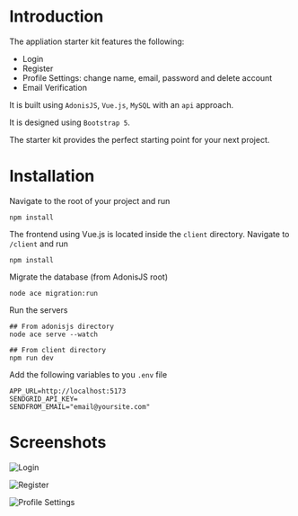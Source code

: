 # Introduction
The appliation starter kit features the following:
* Login
* Register
* Profile Settings: change name, email, password and delete account
* Email Verification

It is built using `AdonisJS`, `Vue.js`, `MySQL` with an `api` approach. 

It is designed using `Bootstrap 5`.

The starter kit provides the perfect starting point for your next project.

# Installation
Navigate to the root of your project and run
```
npm install
```
The frontend using Vue.js is located inside the `client` directory. Navigate to `/client` and run
```
npm install
```
Migrate the database (from AdonisJS root)
```
node ace migration:run
```
Run the servers
```
## From adonisjs directory
node ace serve --watch

## From client directory
npm run dev 
```
Add the following variables to you `.env` file
```
APP_URL=http://localhost:5173
SENDGRID_API_KEY=
SENDFROM_EMAIL="email@yoursite.com"
```

# Screenshots

![Login](https://i.imgur.com/OC4RDBJ.png)

![Register](https://i.imgur.com/9dfjcM6.png)

![Profile Settings](https://i.imgur.com/NqYI1U7.png)
